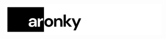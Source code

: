 <div align="center">
  <a href="https://github.com/AronkyTechnologies/.github">
    <img src="Aronky (3).png" alt="Logo">
  </a>
